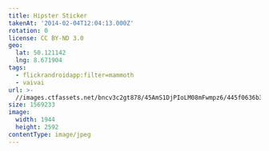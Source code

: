 ```yaml
---
title: Hipster Sticker
takenAt: '2014-02-04T12:04:13.000Z'
rotation: 0
license: CC BY-ND 3.0
geo:
  lat: 50.121142
  lng: 8.671904
tags:
  - flickrandroidapp:filter=mammoth
  - vaivai
url: >-
  //images.ctfassets.net/bncv3c2gt878/45AmS1DjPIoLM08mFwmpz6/445f0636b3a75716af901e2d47d1b070/hipster-sticker_12305530264_o
size: 1569233
image:
  width: 1944
  height: 2592
contentType: image/jpeg
---
```


